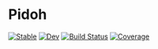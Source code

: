 # Pidoh

[![Stable](https://img.shields.io/badge/docs-stable-blue.svg)](https://Pidoh.github.io/Pidoh.jl/stable)
[![Dev](https://img.shields.io/badge/docs-dev-blue.svg)](https://Pidoh.github.io/Pidoh.jl/dev)
[![Build Status](https://github.com/Pidoh/Pidoh.jl/workflows/CI/badge.svg)](https://github.com/Pidoh/Pidoh.jl/actions)
[![Coverage](https://codecov.io/gh/Pidoh/Pidoh.jl/branch/master/graph/badge.svg)](https://codecov.io/gh/Pidoh/Pidoh.jl)
